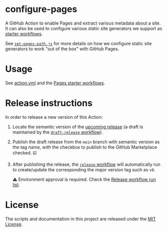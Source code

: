 # configure-pages

A GitHub Action to enable Pages and extract various metadata about a site. It can also be used to configure various static site generators we support as [starter workflows][starter-workflows].

See [`set-pages-path.js`](src/set-pages-path.js) for more details on how we configure static site generators to work "out of the box" with GitHub Pages.

# Usage

See [action.yml](action.yml) and the [Pages starter workflows][starter-workflows].

# Release instructions

In order to release a new version of this Action:

1. Locate the semantic version of the [upcoming release][release-list] (a draft is maintained by the [`draft-release` workflow][draft-release]).

2. Publish the draft release from the `main` branch with semantic version as the tag name, _with_ the checkbox to publish to the GitHub Marketplace checked. :ballot_box_with_check:

3. After publishing the release, the [`release` workflow][release] will automatically run to create/update the corresponding the major version tag such as `v0`.

   ⚠️ Environment approval is required. Check the [Release workflow run list][release-workflow-runs].

# License

The scripts and documentation in this project are released under the [MIT License](LICENSE).

<!-- references -->
[starter-workflows]: https://github.com/actions/starter-workflows/tree/main/pages
[release-list]: /releases
[draft-release]: .github/workflows/draft-release.yml
[release]: .github/workflows/release.yml
[release-workflow-runs]: /actions/workflows/release.yml
